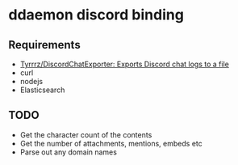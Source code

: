 # ddaemon discord binding

## Requirements

* [Tyrrrz/DiscordChatExporter: Exports Discord chat logs to a file](https://github.com/Tyrrrz/DiscordChatExporter)
* curl
* nodejs
* Elasticsearch

## TODO

* Get the character count of the contents
* Get the number of attachments, mentions, embeds etc
* Parse out any domain names
